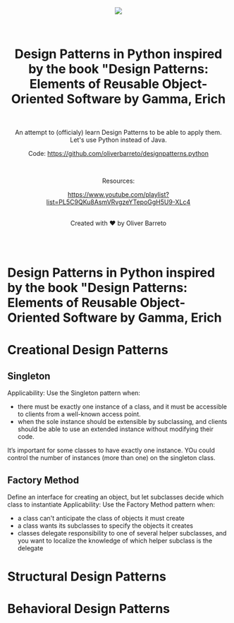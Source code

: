 <div align="center">
  <a href="https://oliverbarreto.com">
    <img src="https://www.oliverbarreto.com/images/site-logo.png" />
  </a>
</div>
</br>
</br>
<div align="center">
  <h1>Design Patterns in Python inspired by the book "Design Patterns: Elements of Reusable Object-Oriented Software by Gamma, Erich</h1>
  </br>
  <p>An attempt to (officialy) learn Design Patterns to be able to apply them. Let's use Python instead of Java.</p>
  <p>Code: <a href="https://github.com/oliverbarreto/designpatterns.python">https://github.com/oliverbarreto/designpatterns.python</a></p>
  </br>
  <p>Resources:</p>
  <a href="https://www.youtube.com/playlist?list=PL5C9QKu8AsmVRvgzeYTepoGgH5U9-XLc4">https://www.youtube.com/playlist?list=PL5C9QKu8AsmVRvgzeYTepoGgH5U9-XLc4</a>
  </br>
  </br>
  <p>Created with ❤️ by Oliver Barreto</p>
</div>

</br>
</br>

# Design Patterns in Python inspired by the book "Design Patterns: Elements of Reusable Object-Oriented Software by Gamma, Erich

# Creational Design Patterns

## Singleton

Applicability: Use the Singleton pattern when:

- there must be exactly one instance of a class, and it must be accessible to clients from a well-known access point.
- when the sole instance should be extensible by subclassing, and clients should be able to use an extended instance without modifying their code.

It’s important for some classes to have exactly one instance. YOu could control the number of instances (more than one) on the singleton class.

## Factory Method

Define an interface for creating an object, but let subclasses decide which class to instantiate
Applicability: Use the Factory Method pattern when:

- a class can't anticipate the class of objects it must create
- a class wants its subclasses to specify the objects it creates
- classes delegate responsibility to one of several helper subclasses, and you want to localize the knowledge of which helper subclass is the delegate

# Structural Design Patterns

# Behavioral Design Patterns
